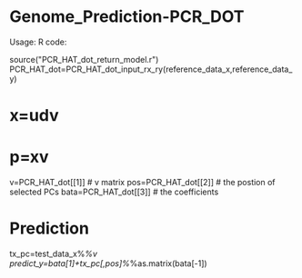 # Genome_Prediction-PCR_DOT

Usage:
  R code:
  
  source("PCR_HAT_dot_return_model.r")
  PCR_HAT_dot=PCR_HAT_dot_input_rx_ry(reference_data_x,reference_data_y)

  # x=udv
  # p=xv
  
  v=PCR_HAT_dot[[1]]      #  v matrix
  pos=PCR_HAT_dot[[2]]    #  the postion of selected PCs
  bata=PCR_HAT_dot[[3]]   #  the coefficients

  # Prediction  
  tx_pc=test_data_x%*%v
  predict_y=bata[1]+tx_pc[,pos]%*%as.matrix(bata[-1])
